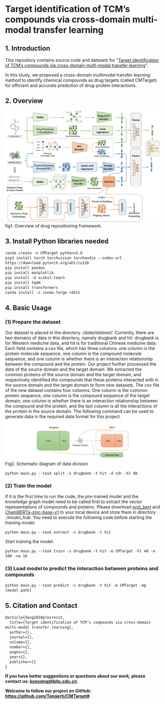 # Target identification of TCM’s compounds via cross-domain multi-modal transfer learning

## 1. Introduction

This repository contains source code and datasets for "[Target identification of TCM’s compounds via cross-domain multi-modal transfer learning]()".

In this study, we proposed a cross-domain multimodal transfer learning method to identify chemical compounds as drug targets (called CMTarget) for efficient and accurate prediction of drug-protein interactions.

## 2. Overview

![alt text](./fig/image1.png)
fig1. Overview of drug repositioning framework.

## 3. Install Python libraries needed

```
conda create -n CMTarget python=3.9
pip3 install torch torchvision torchaudio --index-url https://download.pytorch.org/whl/cu118
pip install pandas
pip install matplotlib
pip install -U scikit-learn
pip install tqdm
pip install transformers
conda install -c conda-forge rdkit
```

## 4. Basic Usage

### (1) Prepare the dataset
Our dataset is placed in the directory *./data/dataset/*. Currently, there are two domains of data in this directory, namely drugbank and hit. drugbank is for Western medicine data, and hit is for traditional Chinese medicine data. Each field contains a csv file, which has three columns: one column is the protein molecule sequence, one column is the compound molecule sequence, and one column is whether there is an interaction relationship between the compound and the protein. Our project further processed the data of the source domain and the target domain. We extracted the common proteins of the source domain and the target domain, and respectively identified the compounds that these proteins interacted with in the source domain and the target domain to form new datasets. The csv file of the new dataset contains four columns. One column is the common protein sequence, one column is the compound sequence of the target domain, one column is whether there is an interaction relationship between the compound and the protein, and the last column is all the interactions of the protein in the source domain. The following command can be used to generate data in the required data format for this project.  

![alt text](./fig/image2.png)
Fig2. Schematic diagram of data division

```
python main.py --task split -s drugbank -t hit -d cdr -hl 40
```

### (2) Train the model

If it is the first time to run the code, the pre-trained model and the knowledge graph model need to be called first to extract the vector representations of compounds and proteins. Please download [prot_bert](https://huggingface.co/Rostlab/prot_bert/tree/main) and [ChemBERTa-zinc-base-v1](https://huggingface.co/seyonec/ChemBERTa-zinc-base-v1) to your local device and store them in directory *./model_hub*. You need to execute the following code before starting the training model. 

```
python main.py --task extract -s drugbank -t hit
```

Start training the model.

```
python main.py --task train -s drugbank -t hit -m CMTarget -hl 40 -e 100 -nw 16
```

### (3) Load model to predict the interaction between proteins and compounds

```
python main.py --task predict -s drugbank -t hit -m CMTarget -mp [model path]
```

## 5. Citation and Contact

```
@article{dong2024presrecst,
  title={Target identification of TCM’s compounds via cross-domain multi-modal transfer learning},
  author={},
  journal={},
  volume={},
  number={},
  pages={},
  year={},
  publisher={}
}
```

<b>If you have better suggestions or questions about our work, please contact us: <a>*kuoyang@bjtu.edu.cn*</a>. </b> 

<b>Welcome to follow our project on GitHub: <a>https://github.com/Tangerti/CMTarget#</a>. </b>